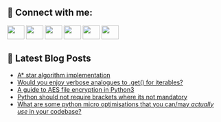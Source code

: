 ## 🔎 Connect with me:
[<img height="32" width="40" src="https://cdn.jsdelivr.net/npm/simple-icons@v5/icons/telegram.svg" />](https://t.me/bullbesh)
[<img height="32" width="40" src="https://cdn.jsdelivr.net/npm/simple-icons@v5/icons/vk.svg" />](https://vk.com/bullbesh)
[<img height="32" width="40" src="https://cdn.jsdelivr.net/npm/simple-icons@v5/icons/twitter.svg" />](https://twitter.com/bullbesh1)
[<img height="32" width="40" src="https://cdn.jsdelivr.net/npm/simple-icons@v5/icons/instagram.svg" />](https://www.instagram.com/bullbesh)
[<img height="32" width="40" src="https://cdn.jsdelivr.net/npm/simple-icons@v5/icons/reddit.svg" />](https://www.reddit.com/user/bullbesh)
[<img height="32" width="40" src="https://cdn.jsdelivr.net/npm/simple-icons@v5/icons/youtube.svg" />](https://www.youtube.com/channel/UCtfjRs6uzgq5mfm8S06WTcg)

## 📕 Latest Blog Posts
<!-- BLOG-POST-LIST:START -->
- [A* star algorithm implementation](https://www.reddit.com/r/Python/comments/v3wid8/a_star_algorithm_implementation/)
- [Would you enjoy verbose analogues to .get&lpar;&rpar; for iterables?](https://www.reddit.com/r/Python/comments/v3wak4/would_you_enjoy_verbose_analogues_to_get_for/)
- [A guide to AES file encryption in Python3](https://www.reddit.com/r/Python/comments/v3w1ra/a_guide_to_aes_file_encryption_in_python3/)
- [Python should not require brackets where its not mandatory](https://www.reddit.com/r/Python/comments/v3vqd5/python_should_not_require_brackets_where_its_not/)
- [What are some python micro optimisations that you can/may *actually use* in your codebase?](https://www.reddit.com/r/Python/comments/v3vexa/what_are_some_python_micro_optimisations_that_you/)
<!-- BLOG-POST-LIST:END -->
